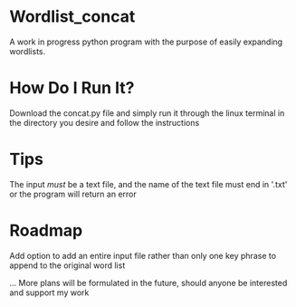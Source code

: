 # Wordlist_concat
A work in progress python program with the purpose of easily expanding wordlists.


# How Do I Run It?
Download the concat.py file and simply run it through the linux terminal in the directory you desire and follow the instructions

# Tips
The input *must* be a text file, and the name of the text file must end in '.txt' or the program will return an error


# Roadmap
Add option to add an entire input file rather than only one key phrase to append to the original word list

... More plans will be formulated in the future, should anyone be interested and support my work
